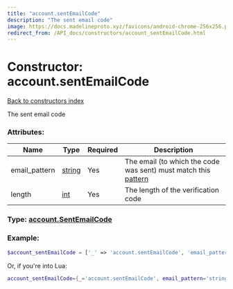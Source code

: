 ```yaml
---
title: "account.sentEmailCode"
description: "The sent email code"
image: https://docs.madelineproto.xyz/favicons/android-chrome-256x256.png
redirect_from: /API_docs/constructors/account_sentEmailCode.html
---
```

# Constructor: account.sentEmailCode  
[Back to constructors index](index.md)



The sent email code

### Attributes:

| Name     |    Type       | Required | Description |
|----------|---------------|----------|-------------|
|email\_pattern|[string](../types/string.md) | Yes|The email (to which the code was sent) must match this [pattern](https://core.telegram.org/api/pattern)|
|length|[int](../types/int.md) | Yes|The length of the verification code|



### Type: [account.SentEmailCode](../types/account.SentEmailCode.md)


### Example:

```php
$account_sentEmailCode = ['_' => 'account.sentEmailCode', 'email_pattern' => 'string', 'length' => int];
```  


Or, if you're into Lua:

```lua
account_sentEmailCode={_='account.sentEmailCode', email_pattern='string', length=int}

```


